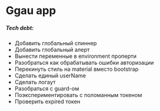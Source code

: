 # Ggau app
##### Tech debt:

 - Добавить глобальный спиннер
 - Добавить глобальный алерт
 - Вынести переменные в environment проперти
 - Разобраться как обрабатывать ошибки авторизации
 - Перекинуть стиль на material вместо bootstrap
 - Сделать единый userName
 - Сделать логаут
 - Разобраться с guard-ом
 - Поэкспериментировать с поломанным токеном
 - Проверить expired токен